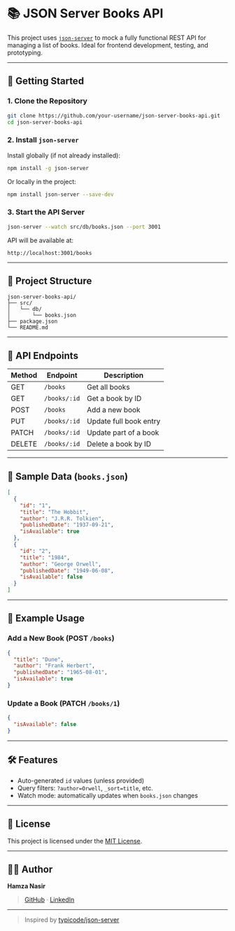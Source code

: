 
# 📚 JSON Server Books API

This project uses [`json-server`](https://github.com/typicode/json-server) to mock a fully functional REST API for managing a list of books. Ideal for frontend development, testing, and prototyping.

---

## 🚀 Getting Started

### 1. Clone the Repository

```bash
git clone https://github.com/your-username/json-server-books-api.git
cd json-server-books-api
```

### 2. Install `json-server`

Install globally (if not already installed):

```bash
npm install -g json-server
```

Or locally in the project:

```bash
npm install json-server --save-dev
```

### 3. Start the API Server

```bash
json-server --watch src/db/books.json --port 3001
```

API will be available at:

```
http://localhost:3001/books
```

---

## 📁 Project Structure

```
json-server-books-api/
├── src/
│   └── db/
│       └── books.json
├── package.json
└── README.md
```

---

## 🧪 API Endpoints

| Method | Endpoint         | Description             |
|--------|------------------|-------------------------|
| GET    | `/books`         | Get all books           |
| GET    | `/books/:id`     | Get a book by ID        |
| POST   | `/books`         | Add a new book          |
| PUT    | `/books/:id`     | Update full book entry  |
| PATCH  | `/books/:id`     | Update part of a book   |
| DELETE | `/books/:id`     | Delete a book by ID     |

---

## 💾 Sample Data (`books.json`)

```json
[
  {
    "id": "1",
    "title": "The Hobbit",
    "author": "J.R.R. Tolkien",
    "publishedDate": "1937-09-21",
    "isAvailable": true
  },
  {
    "id": "2",
    "title": "1984",
    "author": "George Orwell",
    "publishedDate": "1949-06-08",
    "isAvailable": false
  }
]
```

---

## 📘 Example Usage

### Add a New Book (POST `/books`)

```json
{
  "title": "Dune",
  "author": "Frank Herbert",
  "publishedDate": "1965-08-01",
  "isAvailable": true
}
```

### Update a Book (PATCH `/books/1`)

```json
{
  "isAvailable": false
}
```

---

## 🛠 Features

- Auto-generated `id` values (unless provided)
- Query filters: `?author=Orwell`, `_sort=title`, etc.
- Watch mode: automatically updates when `books.json` changes

---

## 📎 License

This project is licensed under the [MIT License](LICENSE).

---

## 👨‍💻 Author

**Hamza Nasir**

> [GitHub](https://github.com/your-username) · [LinkedIn](https://linkedin.com/in/your-profile)

---

> Inspired by [typicode/json-server](https://github.com/typicode/json-server)
